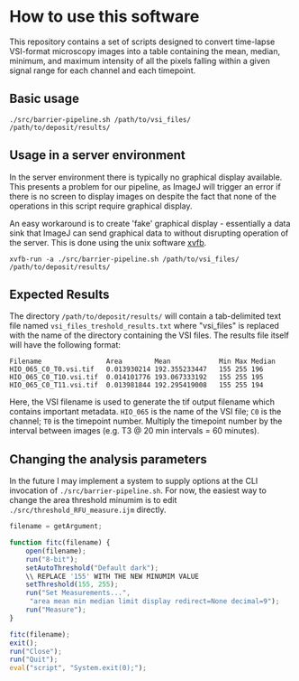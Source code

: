# How to use this software

This repository contains a set of scripts designed to convert time-lapse VSI-format microscopy images into a table containing the mean, median, minimum, and maximum intensity of all the pixels falling within a given signal range for each channel and each timepoint.

## Basic usage

``` shell
./src/barrier-pipeline.sh /path/to/vsi_files/ /path/to/deposit/results/ 
```

## Usage in a server environment
In the server environment there is typically no graphical display available. This presents a problem for our pipeline, as ImageJ will trigger an error if there is no screen to display images on despite the fact that none of the operations in this script require graphical display. 

An easy workaround is to create 'fake' graphical display - essentially a data sink that ImageJ can send graphical data to without disrupting operation of the server. This is done using the unix software [xvfb](https://packages.debian.org/sid/xvfb).

``` shell
xvfb-run -a ./src/barrier-pipeline.sh /path/to/vsi_files/ /path/to/deposit/results/ 
```

## Expected Results
The directory `/path/to/deposit/results/` will contain a tab-delimited text file named `vsi_files_treshold_results.txt` where "vsi_files" is replaced with the name of the directory containing the VSI files. The results file itself will have the following format: 

``` shell
Filename	            Area	    Mean	        Min	Max	Median
HIO_065_C0_T0.vsi.tif	0.013930214	192.355233447	155	255	196
HIO_065_C0_T10.vsi.tif	0.014101776	193.067333192	155	255	195
HIO_065_C0_T11.vsi.tif	0.013981844	192.295419008	155	255	194
```

Here, the VSI filename is used to generate the tif output filename which contains important metadata. `HIO_065` is the name of the VSI file; `C0` is the channel; `T0` is the timepoint number. Multiply the timepoint number by the interval between images (e.g. T3 @ 20 min intervals = 60 minutes).

## Changing the analysis parameters
In the future I may implement a system to supply options at the CLI invocation of `./src/barrier-pipeline.sh`. For now, the easiest way to change the area threshold minumim is to edit `./src/threshold_RFU_measure.ijm` directly.

``` javascript
filename = getArgument;

function fitc(filename) {
    open(filename);
    run("8-bit");
    setAutoThreshold("Default dark");
	\\ REPLACE '155' WITH THE NEW MINUMIM VALUE
    setThreshold(155, 255);
    run("Set Measurements...",
	 "area mean min median limit display redirect=None decimal=9");
    run("Measure");
}

fitc(filename);
exit();
run("Close");
run("Quit");
eval("script", "System.exit(0);");
```

